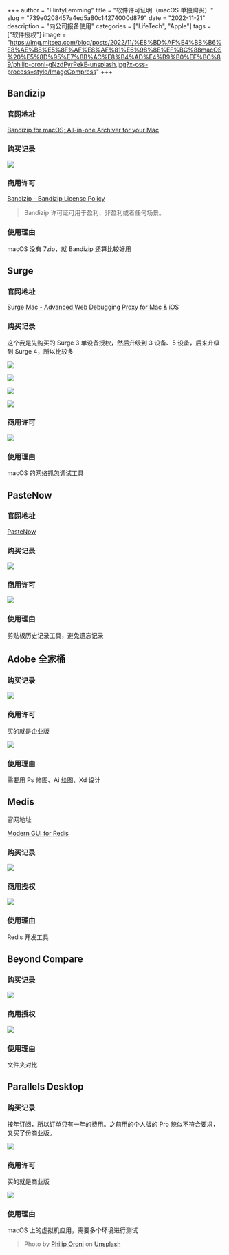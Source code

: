 +++
author = "FlintyLemming"
title = "软件许可证明（macOS 单独购买）"
slug = "739e0208457a4ed5a80c14274000d879"
date = "2022-11-21"
description = "向公司报备使用"
categories = ["LifeTech", "Apple"]
tags = ["软件授权"]
image = "https://img.mitsea.com/blog/posts/2022/11/%E8%BD%AF%E4%BB%B6%E8%AE%B8%E5%8F%AF%E8%AF%81%E6%98%8E%EF%BC%88macOS%20%E5%8D%95%E7%8B%AC%E8%B4%AD%E4%B9%B0%EF%BC%89/philip-oroni-gNzdPyrPekE-unsplash.jpg?x-oss-process=style/ImageCompress"
+++

## Bandizip

### 官网地址

[Bandizip for macOS; All-in-one Archiver for your Mac](https://www.bandisoft.com/bandizip.mac/)

### 购买记录

![](https://img.mitsea.com/blog/posts/2022/11/%E8%BD%AF%E4%BB%B6%E8%AE%B8%E5%8F%AF%E8%AF%81%E6%98%8E%EF%BC%88macOS%20%E5%8D%95%E7%8B%AC%E8%B4%AD%E4%B9%B0%EF%BC%89/Untitled.png?x-oss-process=style/ImageCompress)

### 商用许可

[Bandizip - Bandizip License Policy](https://www.bandisoft.com/bandizip/help/license-policy/)

> Bandizip 许可证可用于盈利、非盈利或者任何场景。

### 使用理由

macOS 没有 7zip，就 Bandizip 还算比较好用

## Surge

### 官网地址

[Surge Mac - Advanced Web Debugging Proxy for Mac & iOS](https://nssurge.com/)

### 购买记录

这个我是先购买的 Surge 3 单设备授权，然后升级到 3 设备、5 设备，后来升级到 Surge 4，所以比较多

![](https://img.mitsea.com/blog/posts/2022/11/%E8%BD%AF%E4%BB%B6%E8%AE%B8%E5%8F%AF%E8%AF%81%E6%98%8E%EF%BC%88macOS%20%E5%8D%95%E7%8B%AC%E8%B4%AD%E4%B9%B0%EF%BC%89/Untitled%201.png?x-oss-process=style/ImageCompress)

![](https://img.mitsea.com/blog/posts/2022/11/%E8%BD%AF%E4%BB%B6%E8%AE%B8%E5%8F%AF%E8%AF%81%E6%98%8E%EF%BC%88macOS%20%E5%8D%95%E7%8B%AC%E8%B4%AD%E4%B9%B0%EF%BC%89/Untitled%202.png?x-oss-process=style/ImageCompress)

![](https://img.mitsea.com/blog/posts/2022/11/%E8%BD%AF%E4%BB%B6%E8%AE%B8%E5%8F%AF%E8%AF%81%E6%98%8E%EF%BC%88macOS%20%E5%8D%95%E7%8B%AC%E8%B4%AD%E4%B9%B0%EF%BC%89/Untitled%203.png?x-oss-process=style/ImageCompress)

![](https://img.mitsea.com/blog/posts/2022/11/%E8%BD%AF%E4%BB%B6%E8%AE%B8%E5%8F%AF%E8%AF%81%E6%98%8E%EF%BC%88macOS%20%E5%8D%95%E7%8B%AC%E8%B4%AD%E4%B9%B0%EF%BC%89/Untitled%204.png?x-oss-process=style/ImageCompress)

### 商用许可

![](https://img.mitsea.com/blog/posts/2022/11/%E8%BD%AF%E4%BB%B6%E8%AE%B8%E5%8F%AF%E8%AF%81%E6%98%8E%EF%BC%88macOS%20%E5%8D%95%E7%8B%AC%E8%B4%AD%E4%B9%B0%EF%BC%89/Untitled%205.png?x-oss-process=style/ImageCompress)

### 使用理由

macOS 的网络抓包调试工具

## PasteNow

### 官网地址

[PasteNow](https://pastenow.app/)

### 购买记录

![](https://img.mitsea.com/blog/posts/2022/11/%E8%BD%AF%E4%BB%B6%E8%AE%B8%E5%8F%AF%E8%AF%81%E6%98%8E%EF%BC%88macOS%20%E5%8D%95%E7%8B%AC%E8%B4%AD%E4%B9%B0%EF%BC%89/Untitled%206.png?x-oss-process=style/ImageCompress)

### 商用许可

![](https://img.mitsea.com/blog/posts/2022/11/%E8%BD%AF%E4%BB%B6%E8%AE%B8%E5%8F%AF%E8%AF%81%E6%98%8E%EF%BC%88macOS%20%E5%8D%95%E7%8B%AC%E8%B4%AD%E4%B9%B0%EF%BC%89/Untitled%207.png?x-oss-process=style/ImageCompress)

### 使用理由

剪贴板历史记录工具，避免遗忘记录

## Adobe 全家桶

### 购买记录

![](https://img.mitsea.com/blog/posts/2022/11/%E8%BD%AF%E4%BB%B6%E8%AE%B8%E5%8F%AF%E8%AF%81%E6%98%8E%EF%BC%88macOS%20%E5%8D%95%E7%8B%AC%E8%B4%AD%E4%B9%B0%EF%BC%89/Untitled%208.png?x-oss-process=style/ImageCompress)

### 商用许可

买的就是企业版

![](https://img.mitsea.com/blog/posts/2022/11/%E8%BD%AF%E4%BB%B6%E8%AE%B8%E5%8F%AF%E8%AF%81%E6%98%8E%EF%BC%88macOS%20%E5%8D%95%E7%8B%AC%E8%B4%AD%E4%B9%B0%EF%BC%89/Untitled%209.png?x-oss-process=style/ImageCompress)

### 使用理由

需要用 Ps 修图、Ai 绘图、Xd 设计

## Medis

官网地址

[Modern GUI for Redis](https://getmedis.com/)

### 购买记录

![](https://img.mitsea.com/blog/posts/2022/11/%E8%BD%AF%E4%BB%B6%E8%AE%B8%E5%8F%AF%E8%AF%81%E6%98%8E%EF%BC%88macOS%20%E5%8D%95%E7%8B%AC%E8%B4%AD%E4%B9%B0%EF%BC%89/Untitled%2010.png?x-oss-process=style/ImageCompress)

### 商用授权

![](https://img.mitsea.com/blog/posts/2022/11/%E8%BD%AF%E4%BB%B6%E8%AE%B8%E5%8F%AF%E8%AF%81%E6%98%8E%EF%BC%88macOS%20%E5%8D%95%E7%8B%AC%E8%B4%AD%E4%B9%B0%EF%BC%89/Untitled%2011.png?x-oss-process=style/ImageCompress)

### 使用理由

Redis 开发工具

## Beyond Compare

### 购买记录

![](https://img.mitsea.com/blog/posts/2022/11/%E8%BD%AF%E4%BB%B6%E8%AE%B8%E5%8F%AF%E8%AF%81%E6%98%8E%EF%BC%88macOS%20%E5%8D%95%E7%8B%AC%E8%B4%AD%E4%B9%B0%EF%BC%89/Untitled.jpeg?x-oss-process=style/ImageCompress)

### 商用授权

![](https://img.mitsea.com/blog/posts/2022/11/%E8%BD%AF%E4%BB%B6%E8%AE%B8%E5%8F%AF%E8%AF%81%E6%98%8E%EF%BC%88macOS%20%E5%8D%95%E7%8B%AC%E8%B4%AD%E4%B9%B0%EF%BC%89/Untitled%2012.png?x-oss-process=style/ImageCompress)

### 使用理由

文件夹对比

## Parallels Desktop

### 购买记录

按年订阅，所以订单只有一年的费用。之前用的个人版的 Pro 貌似不符合要求，又买了份商业版。

![](https://img.mitsea.com/blog/posts/2022/11/%E8%BD%AF%E4%BB%B6%E8%AE%B8%E5%8F%AF%E8%AF%81%E6%98%8E%EF%BC%88macOS%20%E5%8D%95%E7%8B%AC%E8%B4%AD%E4%B9%B0%EF%BC%89/Untitled%2013.png?x-oss-process=style/ImageCompress)

### 商用许可

买的就是商业版

![](https://img.mitsea.com/blog/posts/2022/11/%E8%BD%AF%E4%BB%B6%E8%AE%B8%E5%8F%AF%E8%AF%81%E6%98%8E%EF%BC%88macOS%20%E5%8D%95%E7%8B%AC%E8%B4%AD%E4%B9%B0%EF%BC%89/Untitled%2014.png?x-oss-process=style/ImageCompress)

### 使用理由

macOS 上的虚拟机应用，需要多个环境进行测试

> Photo by [Philip Oroni](https://unsplash.com/@philipsfuture?utm_source=unsplash&utm_medium=referral&utm_content=creditCopyText) on [Unsplash](https://unsplash.com/?utm_source=unsplash&utm_medium=referral&utm_content=creditCopyText)
  